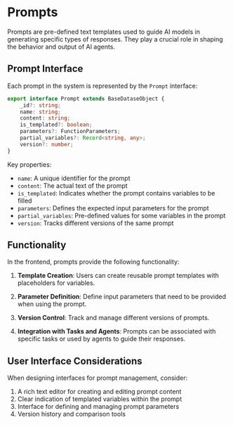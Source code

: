 # Prompts

Prompts are pre-defined text templates used to guide AI models in generating specific types of responses. They play a crucial role in shaping the behavior and output of AI agents.

## Prompt Interface

Each prompt in the system is represented by the `Prompt` interface:

```typescript
export interface Prompt extends BaseDataseObject {
    _id?: string;
    name: string;
    content: string;
    is_templated?: boolean;
    parameters?: FunctionParameters;
    partial_variables?: Record<string, any>;
    version?: number;
}
```

Key properties:
- `name`: A unique identifier for the prompt
- `content`: The actual text of the prompt
- `is_templated`: Indicates whether the prompt contains variables to be filled
- `parameters`: Defines the expected input parameters for the prompt
- `partial_variables`: Pre-defined values for some variables in the prompt
- `version`: Tracks different versions of the same prompt

## Functionality

In the frontend, prompts provide the following functionality:

1. **Template Creation**: Users can create reusable prompt templates with placeholders for variables.

2. **Parameter Definition**: Define input parameters that need to be provided when using the prompt.

3. **Version Control**: Track and manage different versions of prompts.

4. **Integration with Tasks and Agents**: Prompts can be associated with specific tasks or used by agents to guide their responses.

## User Interface Considerations

When designing interfaces for prompt management, consider:

1. A rich text editor for creating and editing prompt content
2. Clear indication of templated variables within the prompt
3. Interface for defining and managing prompt parameters
4. Version history and comparison tools